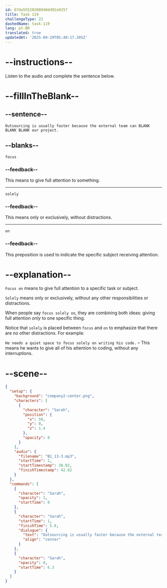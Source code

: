 ```yaml
---
id: 67da55520208940dd92a9257
title: Task 119
challengeType: 22
dashedName: task-119
lang: pt-BR
translated: true
updatedAt: '2025-09-29T05:49:17.205Z'
---
```


<!-- (Audio) Sarah: Outsourcing is usually faster because the external team can focus solely on our project. -->

# --instructions--

Listen to the audio and complete the sentence below.

# --fillInTheBlank--

## --sentence--

`Outsourcing is usually faster because the external team can BLANK BLANK BLANK our project.`

## --blanks--

`focus`

### --feedback--

This means to give full attention to something.  

---

`solely`

### --feedback--

This means only or exclusively, without distractions.  

---

`on`

### --feedback--

This preposition is used to indicate the specific subject receiving attention.  

# --explanation--

`Focus on` means to give full attention to a specific task or subject.

`Solely` means only or exclusively, without any other responsibilities or distractions.

When people say `focus solely on`, they are combining both ideas: giving full attention *only* to one specific thing. 

Notice that `solely` is placed between `focus` and `on` to emphasize that there are no other distractions. For example:

`He needs a quiet space to focus solely on writing his code.` – This means he wants to give all of his attention to coding, without any interruptions.

# --scene--

```json
{
  "setup": {
    "background": "company2-center.png",
    "characters": [
      {
        "character": "Sarah",
        "position": {
          "x": 50,
          "y": 0,
          "z": 1.4
        },
        "opacity": 0
      }
    ],
    "audio": {
      "filename": "B1_13-3.mp3",
      "startTime": 1,
      "startTimestamp": 38.02,
      "finishTimestamp": 42.82
    }
  },
  "commands": [
    {
      "character": "Sarah",
      "opacity": 1,
      "startTime": 0
    },
    {
      "character": "Sarah",
      "startTime": 1,
      "finishTime": 5.8,
      "dialogue": {
        "text": "Outsourcing is usually faster because the external team can focus solely on our project.",
        "align": "center"
      }
    },
    {
      "character": "Sarah",
      "opacity": 0,
      "startTime": 6.3
    }
  ]
}
```
